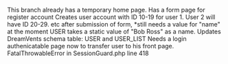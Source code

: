 This branch already has a temporary home page. 
Has a form page for register account
Creates user account with ID 10-19 for user 1. User 2 will have ID 20-29. etc
after submission of form, 
*still needs a value for "name" at the moment USER takes a static value of "Bob Ross" as a name.
Updates DreamVents schema table: USER and USER_LIST
Needs a login authenicatable page now to transfer user to his front page.
FatalThrowableError in SessionGuard.php line 418
